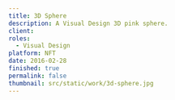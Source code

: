 ```yaml
---
title: 3D Sphere
description: A Visual Design 3D pink sphere.
client:
roles:
  - Visual Design
platform: NFT
date: 2016-02-28
finished: true
permalink: false
thumbnail: src/static/work/3d-sphere.jpg
---
```

